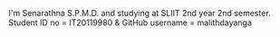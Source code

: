 I'm Senarathna S.P.M.D. and studying at SLIIT 2nd year 2nd semester. Student ID no = IT20119980 & GitHub username = malithdayanga
